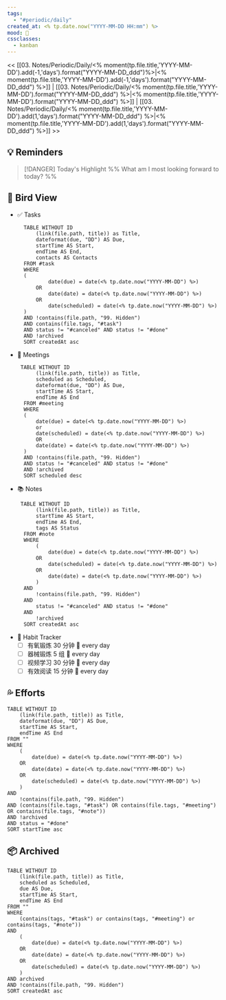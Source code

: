 ```yaml
---
tags:
  - "#periodic/daily"
created_at: <% tp.date.now("YYYY-MM-DD HH:mm") %>
mood: 🙂
cssclasses:
  - kanban
---
```

<< [[03. Notes/Periodic/Daily/<% moment(tp.file.title,'YYYY-MM-DD').add(-1,'days').format("YYYY-MM-DD_ddd")%>|<% moment(tp.file.title,'YYYY-MM-DD').add(-1,'days').format("YYYY-MM-DD_ddd") %>]] | [[03. Notes/Periodic/Daily/<% moment(tp.file.title,'YYYY-MM-DD').format("YYYY-MM-DD_ddd") %>|<% moment(tp.file.title,'YYYY-MM-DD').format("YYYY-MM-DD_ddd") %>]] | [[03. Notes/Periodic/Daily/<% moment(tp.file.title,'YYYY-MM-DD').add(1,'days').format("YYYY-MM-DD_ddd") %>|<% moment(tp.file.title,'YYYY-MM-DD').add(1,'days').format("YYYY-MM-DD_ddd") %>]] >> 

## 💡 Reminders

> [!DANGER] Today's Highlight
> %% What am I most looking forward to today? %%

## 👀 Bird View
- ✅ Tasks
  ```dataview
	TABLE WITHOUT ID 
		(link(file.path, title)) as Title, 
		dateformat(due, "DD") AS Due, 
		startTime AS Start, 
		endTime AS End, 
		contacts AS Contacts
	FROM #task
	WHERE 
	(
			date(due) = date(<% tp.date.now("YYYY-MM-DD") %>) 
		OR 
			date(date) = date(<% tp.date.now("YYYY-MM-DD") %>)
		OR	
			date(scheduled) = date(<% tp.date.now("YYYY-MM-DD") %>)
	)
	AND !contains(file.path, "99. Hidden") 
	AND contains(file.tags, "#task")
	AND status != "#canceled" AND status != "#done"
	AND !archived
	SORT createdAt asc	
   ```
- 📅 Meetings
  ```dataview
   TABLE WITHOUT ID 
		(link(file.path, title)) as Title,
		scheduled as Scheduled,
		dateformat(due, "DD") AS Due, 
		startTime AS Start, 
		endTime AS End
	FROM #meeting
	WHERE 
	(
		date(due) = date(<% tp.date.now("YYYY-MM-DD") %>)
		or
		date(scheduled) = date(<% tp.date.now("YYYY-MM-DD") %>)
		OR
		date(date) = date(<% tp.date.now("YYYY-MM-DD") %>)
	)
	AND !contains(file.path, "99. Hidden") 
	AND status != "#canceled" AND status != "#done"
	AND !archived 
	SORT scheduled desc
   ```
- 📚 Notes
  ```dataview
   TABLE WITHOUT ID 
		(link(file.path, title)) as Title, 
		startTime AS Start, 
		endTime AS End,
		tags AS Status
	FROM #note
	WHERE 
		(
			date(due) = date(<% tp.date.now("YYYY-MM-DD") %>)
		OR
			date(scheduled) = date(<% tp.date.now("YYYY-MM-DD") %>)
		OR 
			date(date) = date(<% tp.date.now("YYYY-MM-DD") %>)
		)
	AND 
		!contains(file.path, "99. Hidden") 
	AND 
		status != "#canceled" AND status != "#done"
	AND 
		!archived 
	SORT createdAt asc
   ```
- 🙌 Habit Tracker
	- [ ] 有氧锻炼 30 分钟 🔁 every day 
	- [ ] 器械锻炼 5 组 🔁 every day 
	- [ ] 视频学习 30 分钟  🔁 every day 
	- [ ] 有效阅读 15 分钟 🔁 every day 

## 💦 Efforts

```dataview
TABLE WITHOUT ID 
	(link(file.path, title)) as Title, 
	dateformat(due, "DD") AS Due, 
	startTime AS Start, 
	endTime AS End
FROM ""
WHERE 
	(
		date(due) = date(<% tp.date.now("YYYY-MM-DD") %>) 
	OR 
		date(date) = date(<% tp.date.now("YYYY-MM-DD") %>)
	OR
		date(scheduled) = date(<% tp.date.now("YYYY-MM-DD") %>)
	)
AND 
	!contains(file.path, "99. Hidden") 
AND (contains(file.tags, "#task") OR contains(file.tags, "#meeting") OR contains(file.tags, "#note"))
AND !archived 
AND status = "#done"
SORT startTime asc
```

## 📦 Archived
```dataview
TABLE WITHOUT ID 
	(link(file.path, title)) as Title,
	scheduled as Scheduled,
	due AS Due, 
	startTime AS Start, 
	endTime AS End
FROM ""
WHERE 
	(contains(tags, "#task") or contains(tags, "#meeting") or contains(tags, "#note")) 
AND 
	(
		date(due) = date(<% tp.date.now("YYYY-MM-DD") %>) 
	OR 
		date(date) = date(<% tp.date.now("YYYY-MM-DD") %>)
	OR
		date(scheduled) = date(<% tp.date.now("YYYY-MM-DD") %>)
	)
AND archived 
AND !contains(file.path, "99. Hidden")
SORT createdAt asc
```